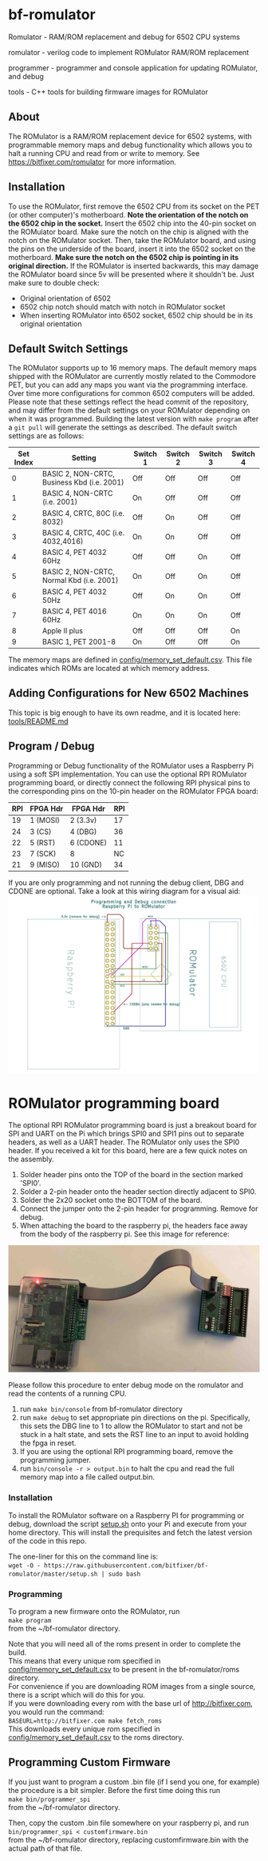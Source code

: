 # bf-romulator
Romulator - RAM/ROM replacement and debug for 6502 CPU systems

romulator - verilog code to implement ROMulator RAM/ROM replacement

programmer - programmer and console application for updating ROMulator, and debug

tools - C++ tools for building firmware images for ROMulator

## About

The ROMulator is a RAM/ROM replacement device for 6502 systems, with programmable memory maps and debug functionality which allows you to halt a running CPU and read from or write to memory. See https://bitfixer.com/romulator for more information.

## Installation

To use the ROMulator, first remove the 6502 CPU from its socket on the PET (or other computer)'s motherboard.
**Note the orientation of the notch on the 6502 chip in the socket.**
Insert the 6502 chip into the 40-pin socket on the ROMulator board. Make sure the notch on the chip is aligned with the notch on the ROMulator socket.
Then, take the ROMulator board, and using the pins on the underside of the board, insert it into the 6502 socket on the motherboard.
**Make sure the notch on the 6502 chip is pointing in its original direction.**
If the ROMulator is inserted backwards, this may damage the ROMulator board since 5v will be presented where it shouldn't be.
Just make sure to double check:
- Original orientation of 6502
- 6502 chip notch should match with notch in ROMulator socket
- When inserting ROMulator into 6502 socket, 6502 chip should be in its original orientation


## Default Switch Settings

The ROMulator supports up to 16 memory maps. The default memory maps shipped with the ROMulator are currently mostly related to the Commodore PET, but you can add any maps you want via the programming interface. Over time more configurations for common 6502 computers will be added. Please note that these settings reflect the head commit of the repository, and may differ from the default settings on your ROMulator depending on when it was programmed. Building the latest version with `make program` after a `git pull` will generate the settings as described.
The default switch settings are as follows:

|Set Index  |Setting                                        |Switch 1   |Switch 2   |Switch 3   |Switch 4   |
|-----------|-----------------------------------------------|-----------|-----------|-----------|-----------|
|0          |BASIC 2, NON-CRTC, Business Kbd  (i.e. 2001)   |Off        |Off        |Off        |Off        |
|1          |BASIC 4, NON-CRTC  (i.e. 2001)                 |On         |Off        |Off        |Off        |
|2          |BASIC 4, CRTC, 80C (i.e. 8032)                 |Off        |On         |Off        |Off        |
|3          |BASIC 4, CRTC, 40C (i.e. 4032,4016)            |On         |On         |Off        |Off        |
|4          |BASIC 4, PET 4032 60Hz                         |Off        |Off        |On         |Off        |
|5          |BASIC 2, NON-CRTC, Normal Kbd (i.e. 2001)      |On         |Off        |On         |Off        |
|6          |BASIC 4, PET 4032 50Hz                         |Off        |On         |On         |Off        |
|7          |BASIC 4, PET 4016 60Hz                         |On         |On         |On         |Off        |
|8          |Apple II plus                                  |Off        |Off        |Off        |On         |
|9          |BASIC 1, PET 2001-8                            |On         |Off        |Off        |On         |

The memory maps are defined in [config/memory_set_default.csv](config/memory_set_default.csv).
This file indicates which ROMs are located at which memory address.

## Adding Configurations for New 6502 Machines

This topic is big enough to have its own readme, and it is located here:\
[tools/README.md](tools/README.md)

## Program / Debug

Programming or Debug functionality of the ROMulator uses a Raspberry Pi using a soft SPI implementation. 
You can use the optional RPI ROMulator programming board, or directly connect the following RPI physical pins to the corresponding pins on the 10-pin header on the ROMulator FPGA board:


|RPI     |FPGA Hdr|FPGA Hdr |RPI |
|--------|--------|---------|----|
|19      |1 (MOSI)|2 (3.3v) |17  |
|24      |3 (CS)  |4 (DBG)  |36  |
|22      |5 (RST) |6 (CDONE)|11  |
|23      |7 (SCK) |8        |NC  |
|21      |9 (MISO)|10 (GND) |34  |

If you are only programming and not running the debug client, DBG and CDONE are optional.
Take a look at this wiring diagram for a visual aid:
![programming/debug diagram](/schematics/programming_wiring.png "programming/debug diagram")

# ROMulator programming board

The optional RPI ROMulator programming board is just a breakout board for SPI and UART on the Pi which brings SPI0 and SPI1 pins out to separate headers, as well as a UART header. The ROMulator only uses the SPI0 header. If you received a kit for this board, here are a few quick notes on the assembly.
1. Solder header pins onto the TOP of the board in the section marked 'SPI0'.
2. Solder a 2-pin header onto the header section directly adjacent to SPI0.
3. Solder the 2x20 socket onto the BOTTOM of the board.
4. Connect the jumper onto the 2-pin header for programming. Remove for debug.
5. When attaching the board to the raspberry pi, the headers face away from the body of the raspberry pi. See this image for reference:

![images/rpi romulator connection](/images/romulator-rpi-connection.jpg "images/rpi romulator connection")

Please follow this procedure to enter debug mode on the romulator and read the contents of a running CPU.
1. run ```make bin/console``` from bf-romulator directory
2. run ```make debug``` to set appropriate pin directions on the pi. Specifically, this sets the DBG line to 1 to allow the ROMulator to start and not be stuck in a halt state, and sets the RST line to an input to avoid holding the fpga in reset.
3. If you are using the optional RPI programming board, remove the programming jumper.
4. run ```bin/console -r > output.bin``` to halt the cpu and read the full memory map into a file called output.bin.

### Installation

To install the ROMulator software on a Raspberry PI for programming or debug, download the script [setup.sh](https://raw.githubusercontent.com/bitfixer/bf-romulator/master/setup.sh) onto your Pi and execute from your home directory.
This will install the prequisites and fetch the latest version of the code in this repo.

The one-liner for this on the command line is:\
```wget -O - https://raw.githubusercontent.com/bitfixer/bf-romulator/master/setup.sh | sudo bash```

### Programming

To program a new firmware onto the ROMulator, run\
```make program```\
from the ~/bf-romulator directory.

Note that you will need all of the roms present in order to complete the build.\
This means that every unique rom specified in [config/memory_set_default.csv](config/memory_set_default.csv) to be present in the bf-romulator/roms directory.\
For convenience if you are downloading ROM images from a single source, there is a script which will do this for you.\
If you were downloading every rom with the base url of http://bitfixer.com, you would run the command:\
```BASEURL=http://bitfixer.com make fetch_roms```\
This downloads every unique rom specified in [config/memory_set_default.csv](config/memory_set_default.csv) to the roms directory.

## Programming Custom Firmware

If you just want to program a custom .bin file (if I send you one, for example) the procedure is a bit simpler.
Before the first time doing this run\
```make bin/programmer_spi```\
from the ~/bf-romulator directory.

Then, copy the custom .bin file somewhere on your raspberry pi, and run\
```bin/programmer_spi < customfirmware.bin```\
from the ~/bf-romulator directory, replacing customfirmware.bin with the actual path of that file.
